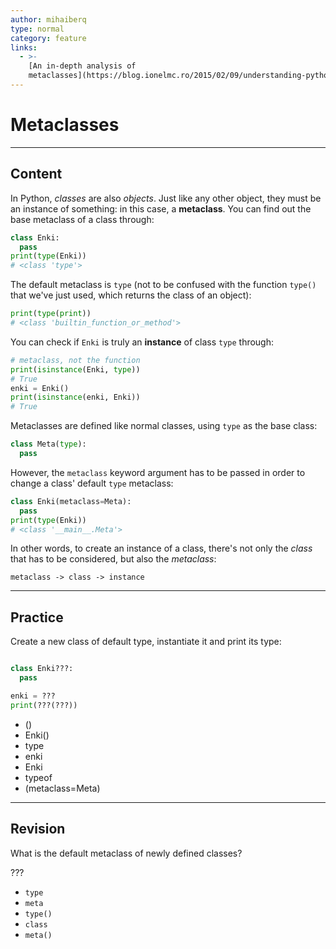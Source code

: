 ```yaml
---
author: mihaiberq
type: normal
category: feature
links:
  - >-
    [An in-depth analysis of
    metaclasses](https://blog.ionelmc.ro/2015/02/09/understanding-python-metaclasses/){website}
---
```


# Metaclasses


---

## Content

In Python, *classes* are also *objects*. Just like any other object, they must be an instance of something: in this case, a **metaclass**. You can find out the base metaclass of a class through:

```python
class Enki:
  pass
print(type(Enki))
# <class 'type'>
```

The default metaclass is `type` (not to be confused with the function `type()` that we've just used, which returns the class of an object):

```python
print(type(print))
# <class 'builtin_function_or_method'>
```

You can check if `Enki` is truly an **instance** of class `type` through:

```python
# metaclass, not the function
print(isinstance(Enki, type))
# True
enki = Enki()
print(isinstance(enki, Enki))
# True
```

Metaclasses are defined like normal classes, using `type` as the base class:

```python
class Meta(type):
  pass
```

However, the `metaclass` keyword argument has to be passed in order to change a class' default `type` metaclass:

```python
class Enki(metaclass=Meta):
  pass
print(type(Enki))
# <class '__main__.Meta'>
```

In other words, to create an instance of a class, there's not only the *class* that has to be considered, but also the *metaclass*:

```plain-text
metaclass -> class -> instance
```


---

## Practice

Create a new class of default type, instantiate it and print its type:

```python

class Enki???:
  pass

enki = ???
print(???(???))

```

* ()
* Enki()
* type
* enki
* Enki
* typeof
* (metaclass=Meta)


---

## Revision

What is the default metaclass of newly defined classes?

???

* `type`
* `meta`
* `type()`
* `class`
* `meta()`
